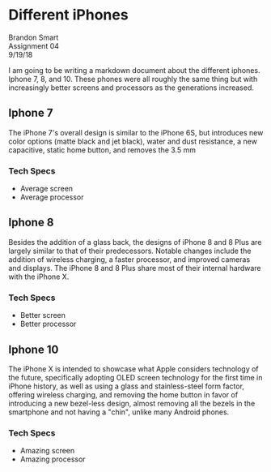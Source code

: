 # Different iPhones
Brandon Smart  
Assignment 04  
9/19/18  

I am going to be writing a markdown document about the different iphones. Iphone 7, 8, and 10. These phones were all roughly the same thing but with increasingly better screens and processors as the generations increased.

## Iphone 7  
The iPhone 7's overall design is similar to the iPhone 6S, but introduces new color options (matte black and jet black), water and dust resistance, a new capacitive, static home button, and removes the 3.5 mm  
### Tech Specs
- Average screen
- Average processor

## Iphone 8  
Besides the addition of a glass back, the designs of iPhone 8 and 8 Plus are largely similar to that of their predecessors. Notable changes include the addition of wireless charging, a faster processor, and improved cameras and displays. The iPhone 8 and 8 Plus share most of their internal hardware with the iPhone X.
### Tech Specs
- Better screen
- Better processor

## Iphone 10  
The iPhone X is intended to showcase what Apple considers technology of the future, specifically adopting OLED screen technology for the first time in iPhone history, as well as using a glass and stainless-steel form factor, offering wireless charging, and removing the home button in favor of introducing a new bezel-less design, almost removing all the bezels in the smartphone and not having a "chin", unlike many Android phones. 
### Tech Specs
- Amazing screen
- Amazing processor
